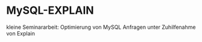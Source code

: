 MySQL-EXPLAIN
=============

kleine Seminararbeit: Optimierung von MySQL Anfragen unter Zuhilfenahme von Explain

